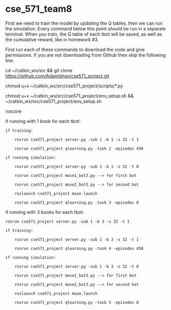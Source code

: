 # cse_571_team8

First we need to train the model by updating the Q tables, then we can run the simulation. 
Every command below this point should be run in a separate terminal. When you train, the Q table of each tbot will be saved, as well as the cumulative reward, like in homework #3.

First run each of these commands to download the code and give permissions. If you are not downloading from Github then skip the following line.

cd ~/catkin_ws/src && git clone https://github.com/AdamIshay/cse571_project.git

chmod u+x ~/catkin_ws/src/cse571_project/scripts/*.py

chmod u+x ~/catkin_ws/src/cse571_project/env_setup.sh && ~/catkin_ws/src/cse571_project/env_setup.sh



roscore



if running with 1 book for each tbot:

	
	if training:

		rosrun cse571_project server.py -sub 1 -b 1 -s 32 -t 1

		rosrun cse571_project qlearning.py -task 2 -episodes 450

	if running simulation:

		rosrun cse571_project server.py -sub 1 -b 1 -s 32 -t 0

		rosrun cse571_project move1_bot3.py --> for first bot

		rosrun cse571_project move2_bot3.py --> for second bot
		
		roslaunch cse571_project maze.launch

		rosrun cse571_project qlearning.py -task 3 -episodes 0

if running with 3 books for each tbot:
	
	rosrun cse571_project server.py -sub 1 -b 3 -s 32 -t 1

	if training:

		rosrun cse571_project server.py -sub 1 -b 3 -s 32 -t 1
	
		rosrun cse571_project qlearning.py -task 4 -episodes 450

	if running simulation:

		rosrun cse571_project server.py -sub 1 -b 3 -s 32 -t 0

		rosrun cse571_project move1_bot3.py --> for first bot

		rosrun cse571_project move2_bot3.py --> for second bot
		
		roslaunch cse571_project maze.launch

		rosrun cse571_project qlearning.py -task 5 -episodes 0



